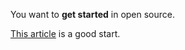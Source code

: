 You want to **get started** in open source.

[This article][14ways] is a good start.

[14ways]: http://www.softwarequalityconnection.com/2012/03/14-ways-to-contribute-to-open-source-without-being-a-programming-genius-or-a-rock-star/
